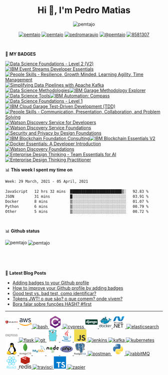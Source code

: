 <h1 align="center">Hi 👋, I'm Pedro Matias</h1>

<p align="center"> <img src="https://komarev.com/ghpvc/?username=pemtajo" alt="pemtajo" /> </p>

<p align="center">
<a href="https://dev.to/pemtajo" target="blank"><img align="center" src="https://cdn.jsdelivr.net/npm/simple-icons@3.0.1/icons/dev-dot-to.svg" alt="pemtajo" height="30" width="30" /></a>
<a href="https://twitter.com/pemtajo" target="blank"><img align="center" src="https://cdn.jsdelivr.net/npm/simple-icons@3.0.1/icons/twitter.svg" alt="pemtajo" height="30" width="30" /></a>
<a href="https://linkedin.com/in/pedromaraujo" target="blank"><img align="center" src="https://cdn.jsdelivr.net/npm/simple-icons@3.0.1/icons/linkedin.svg" alt="pedromaraujo" height="30" width="30" /></a>
<a href="https://medium.com/@pemtajo" target="blank"><img align="center" src="https://cdn.jsdelivr.net/npm/simple-icons@3.0.1/icons/medium.svg" alt="@pemtajo" height="30" width="30" /></a>
<a href="https://stackoverflow.com/users/8581307" target="blank"><img align="center" src="https://cdn.jsdelivr.net/npm/simple-icons@3.0.1/icons/stackoverflow.svg" alt="8581307" height="30" width="30" /></a>
</p>

<br />

📕 **MY BADGES**
<!--START_SECTION:badges-->
<p align="left"><a href="http://www.youracclaim.com/badges/432078f3-6d5e-42a9-9aab-e733ce080441" title="Data Science Foundations - Level 2 (V2)"><img src="https://images.credly.com/size/110x110/images/d7321425-c989-4bf9-846a-cd2a647d213b/Data_Sci_Foundations_Level_2_-_CC_-_2019.png" alt="Data Science Foundations - Level 2 (V2)"></img></a><a href="http://www.youracclaim.com/badges/70549002-de38-4287-970e-644e4ce4e327" title="IBM Event Streams Developer Essentials"><img src="https://images.credly.com/size/110x110/images/ebbbe37b-fefa-4c1f-b735-9af2becb90f4/IBM_Event_Streams_Developer_Essentials.png" alt="IBM Event Streams Developer Essentials"></img></a><a href="http://www.youracclaim.com/badges/abba4d96-375b-4090-9973-800ed7021332" title="People Skills - Resilience, Growth Minded, Learning Agility, Time Management"><img src="https://images.credly.com/size/110x110/images/229f3133-b44f-4d2d-8d24-ee79fe7278a9/People-Skills-Resiliency.png" alt="People Skills - Resilience, Growth Minded, Learning Agility, Time Management"></img></a><a href="http://www.youracclaim.com/badges/195b0247-e874-497a-8a66-8ef71d1c0720" title="Simplifying Data Pipelines with Apache Kafka"><img src="https://images.credly.com/size/110x110/images/8aeb3e74-27cd-47c2-a648-369bb3ba52f1/Simplifying_Data_Pipelines_with_Apache_Kafka.png" alt="Simplifying Data Pipelines with Apache Kafka"></img></a><a href="http://www.youracclaim.com/badges/a37f6971-9e35-4d04-81d8-8ecfa669af49" title="Data Science Methodologies"><img src="https://images.credly.com/size/110x110/images/dfd6eb51-4caa-4ffe-b107-85ece064370c/Data_Science_Methodologies.png" alt="Data Science Methodologies"></img></a><a href="http://www.youracclaim.com/badges/7dfc147e-9c3d-401f-91ef-59c05eec6b78" title="IBM Garage Methodology Explorer"><img src="https://images.credly.com/size/110x110/images/638d3298-73ef-4821-9686-8c65f75bb4e6/IBM_Garage_Methodology_Explorer.png" alt="IBM Garage Methodology Explorer"></img></a><a href="http://www.youracclaim.com/badges/8966cd23-1631-4b9f-8be4-d32afa05b0a5" title="Data Science Tools"><img src="https://images.credly.com/size/110x110/images/de9471ce-018c-4bf4-af49-5c9c1d488613/Data_Science_Tools.png" alt="Data Science Tools"></img></a><a href="http://www.youracclaim.com/badges/898269f5-5a66-4e3c-97aa-ea4ca6b211a6" title="IBM Automation: Compass"><img src="https://images.credly.com/size/110x110/images/553e31d1-ea8b-4914-a86a-0233d1978d37/ALC-Compass-Badge-600x600.png" alt="IBM Automation: Compass"></img></a><a href="http://www.youracclaim.com/badges/ab9bcce8-3daf-4878-8bc3-37b9658e366e" title="Data Science Foundations - Level 1"><img src="https://images.credly.com/size/110x110/images/5ca7b236-6105-4154-ba22-c8ae12ec1d8c/Data_Sci_Found_Level_1_-_CC_-_2019.png" alt="Data Science Foundations - Level 1"></img></a><a href="http://www.youracclaim.com/badges/d9c9d869-b2e3-4cd2-a77d-7d53197b821e" title="IBM Cloud Garage Test-Driven Development (TDD)"><img src="https://images.credly.com/size/110x110/images/71ea5682-2233-434c-a2c5-dd3f7fb8d5e9/Garage_Method_-_Test_driven_Development_V1_-__Final.png" alt="IBM Cloud Garage Test-Driven Development (TDD)"></img></a><a href="http://www.youracclaim.com/badges/e3408ee5-bb9a-4e84-a7c2-5d3aa83b16ef" title="People Skills - Communication, Presentation, Collaboration, and Problem Solving"><img src="https://images.credly.com/size/110x110/images/973b6bc2-5b3a-4ff2-b40e-1a46fe1b3a56/People-Skills-Communications.png" alt="People Skills - Communication, Presentation, Collaboration, and Problem Solving"></img></a><a href="http://www.youracclaim.com/badges/0506d841-cd61-4c0e-aad9-83714a9920a9" title="Watson Discovery Service for Developers"><img src="https://images.credly.com/size/110x110/images/01774ad1-fbff-4ddc-8b28-fd7953cb7ff6/Watson_Discovery_Service_-_Developers.png" alt="Watson Discovery Service for Developers"></img></a><a href="http://www.youracclaim.com/badges/06796b84-6cb6-40ea-9853-b4b8843e65da" title="Watson Discovery Service Foundations"><img src="https://images.credly.com/size/110x110/images/edeaee50-64ff-42f0-a872-f4e2119ed463/Watson_Discovery_Service_-_Foundations.png" alt="Watson Discovery Service Foundations"></img></a><a href="http://www.youracclaim.com/badges/e4d08b6b-ee34-4fc9-9a1b-87c43a887233" title="Security and Privacy by Design Foundations"><img src="https://images.credly.com/size/110x110/images/c1ca6570-bdc6-40e9-8992-722050788418/Security-_-Privacy-by-Design-Foundational.png" alt="Security and Privacy by Design Foundations"></img></a><a href="http://www.youracclaim.com/badges/42efe367-3744-438a-8c03-59622c69c893" title="IBM Blockchain Foundation Consulting"><img src="https://images.credly.com/size/110x110/images/0b831161-bca5-4118-97c5-df106a5f6515/IBM-Blockchain-Foundation-Consulting.png" alt="IBM Blockchain Foundation Consulting"></img></a><a href="http://www.youracclaim.com/badges/47065bcc-63f9-4b1f-b403-48bcdbc78f54" title="IBM Blockchain Essentials V2"><img src="https://images.credly.com/size/110x110/images/2f9eee24-6834-4595-b2b6-e8e585190a0d/IBM-Blockchain-Essentials-V2.png" alt="IBM Blockchain Essentials V2"></img></a><a href="http://www.youracclaim.com/badges/24bcb006-58f8-494c-85e3-dfee10ea7b57" title="Docker Essentials: A Developer Introduction"><img src="https://images.credly.com/size/110x110/images/08216781-93cb-4ba1-8110-8eb3401fa8ce/Docker_Essentials_-_ISDN.png" alt="Docker Essentials: A Developer Introduction"></img></a><a href="http://www.youracclaim.com/badges/b4f04f7d-a5dd-45bd-bfd1-1a0d29801bf8" title="Watson Discovery Foundations"><img src="https://images.credly.com/size/110x110/images/8c805fb7-b7e1-4b45-b933-7ee09385ea03/Watson_Academy_-_Discovery__-_Foundations.png" alt="Watson Discovery Foundations"></img></a><a href="http://www.youracclaim.com/badges/5e280a76-446b-431a-80f0-7d2dc448a407" title="Enterprise Design Thinking - Team Essentials for AI"><img src="https://images.credly.com/size/110x110/images/09f644d1-eed2-4279-bc49-1e26cddc9d3d/Team_Essentials.png" alt="Enterprise Design Thinking - Team Essentials for AI"></img></a><a href="http://www.youracclaim.com/badges/6267a487-d693-44e6-acb2-d9e17df66e14" title="Enterprise Design Thinking Practitioner"><img src="https://images.credly.com/size/110x110/images/bc08972c-3c7d-4b99-82a0-c94bcca36674/Badges_v8-07_Practitioner.png" alt="Enterprise Design Thinking Practitioner"></img></a></p>
<!--END_SECTION:badges-->

📊 **This week I spent my time on**
<!--START_SECTION:waka-->
```text
Week: 29 March, 2021 - 05 April, 2021

JavaScript   12 hrs 32 mins  ███████████████████████▒░   92.83 % 
JSON         31 mins         █░░░░░░░░░░░░░░░░░░░░░░░░   03.91 % 
Docker       8 mins          ▒░░░░░░░░░░░░░░░░░░░░░░░░   01.07 % 
Python       6 mins          ▒░░░░░░░░░░░░░░░░░░░░░░░░   00.79 % 
Other        5 mins          ▒░░░░░░░░░░░░░░░░░░░░░░░░   00.72 % 
```
<!--END_SECTION:waka-->

<br />

📊 **Github status**

<p><img align="left" src="https://github-readme-stats.vercel.app/api/top-langs/?username=pemtajo&hide=html&theme=dark" alt="pemtajo" /></p>

<p>&nbsp;<img align="center" src="https://github-readme-stats.vercel.app/api?username=pemtajo&show_icons=true&theme=dark" alt="pemtajo" /></p>

<br />
<br />
<br />


📕 **Latest Blog Posts**
<!-- BLOG-POST-LIST:START -->
- [Adding badges to your Github profile](https://dev.to/pemtajo/how-to-improve-your-github-profile-by-adding-badges-gib)
- [How to improve your Github profile by adding badges](https://pemtajo.medium.com/how-to-improve-your-github-profile-by-adding-badges-2c10363f4f9a?source=rss-bb908bda42e------2)
- [Good test vs. bad test, como identificar?](https://medium.com/devorando/good-test-bad-test-como-identificar-ffd1d43ca034?source=rss-bb908bda42e------2)
- [Tokens JWT! o que são? o que comem? onde vivem?](https://medium.com/devorando/tokens-jwt-o-que-s%C3%A3o-o-que-comem-onde-vivem-f4e85ad37876?source=rss-bb908bda42e------2)
- [Bora falar sobre funções HASH? #first](https://medium.com/devorando/first-bora-falar-sobre-funcoes-hash-a0df1afdfe24?source=rss-bb908bda42e------2)
<!-- BLOG-POST-LIST:END -->

-----------

<p align="left"> <a href="https://angular.io" target="_blank"> <img src="https://raw.githubusercontent.com/devicons/devicon/master/icons/angularjs/angularjs-original-wordmark.svg" alt="angularjs" width="40" height="40"/> </a> <a href="https://aws.amazon.com" target="_blank"> <img src="https://raw.githubusercontent.com/devicons/devicon/master/icons/amazonwebservices/amazonwebservices-original-wordmark.svg" alt="aws" width="40" height="40"/> </a> <a href="https://www.gnu.org/software/bash/" target="_blank"> <img src="https://www.vectorlogo.zone/logos/gnu_bash/gnu_bash-icon.svg" alt="bash" width="40" height="40"/> </a> <a href="https://www.w3schools.com/cs/" target="_blank"> <img src="https://raw.githubusercontent.com/devicons/devicon/master/icons/csharp/csharp-original.svg" alt="csharp" width="40" height="40"/> </a> <a href="https://www.cypress.io" target="_blank"> <img src="https://raw.githubusercontent.com/simple-icons/simple-icons/6e46ec1fc23b60c8fd0d2f2ff46db82e16dbd75f/icons/cypress.svg" alt="cypress" width="40" height="40"/> </a> <a href="https://www.djangoproject.com/" target="_blank"> <img src="https://raw.githubusercontent.com/devicons/devicon/master/icons/django/django-original.svg" alt="django" width="40" height="40"/> </a> <a href="https://www.docker.com/" target="_blank"> <img src="https://raw.githubusercontent.com/devicons/devicon/master/icons/docker/docker-original-wordmark.svg" alt="docker" width="40" height="40"/> </a> <a href="https://dotnet.microsoft.com/" target="_blank"> <img src="https://raw.githubusercontent.com/devicons/devicon/master/icons/dot-net/dot-net-original-wordmark.svg" alt="dotnet" width="40" height="40"/> </a> <a href="https://www.elastic.co" target="_blank"> <img src="https://www.vectorlogo.zone/logos/elastic/elastic-icon.svg" alt="elasticsearch" width="40" height="40"/> </a> <a href="https://expressjs.com" target="_blank"> <img src="https://raw.githubusercontent.com/devicons/devicon/master/icons/express/express-original-wordmark.svg" alt="express" width="40" height="40"/> </a> <a href="https://flask.palletsprojects.com/" target="_blank"> <img src="https://www.vectorlogo.zone/logos/pocoo_flask/pocoo_flask-icon.svg" alt="flask" width="40" height="40"/> </a> <a href="https://git-scm.com/" target="_blank"> <img src="https://www.vectorlogo.zone/logos/git-scm/git-scm-icon.svg" alt="git" width="40" height="40"/> </a> <a href="https://golang.org" target="_blank"> <img src="https://raw.githubusercontent.com/devicons/devicon/master/icons/go/go-original.svg" alt="go" width="40" height="40"/> </a> <a href="https://www.java.com" target="_blank"> <img src="https://raw.githubusercontent.com/devicons/devicon/master/icons/java/java-original.svg" alt="java" width="40" height="40"/> </a> <a href="https://developer.mozilla.org/en-US/docs/Web/JavaScript" target="_blank"> <img src="https://raw.githubusercontent.com/devicons/devicon/master/icons/javascript/javascript-original.svg" alt="javascript" width="40" height="40"/> </a> <a href="https://www.jenkins.io" target="_blank"> <img src="https://www.vectorlogo.zone/logos/jenkins/jenkins-icon.svg" alt="jenkins" width="40" height="40"/> </a> <a href="https://kafka.apache.org/" target="_blank"> <img src="https://www.vectorlogo.zone/logos/apache_kafka/apache_kafka-icon.svg" alt="kafka" width="40" height="40"/> </a> <a href="https://kubernetes.io" target="_blank"> <img src="https://www.vectorlogo.zone/logos/kubernetes/kubernetes-icon.svg" alt="kubernetes" width="40" height="40"/> </a> <a href="https://www.linux.org/" target="_blank"> <img src="https://raw.githubusercontent.com/devicons/devicon/master/icons/linux/linux-original.svg" alt="linux" width="40" height="40"/> </a> <a href="https://www.mongodb.com/" target="_blank"> <img src="https://raw.githubusercontent.com/devicons/devicon/master/icons/mongodb/mongodb-original-wordmark.svg" alt="mongodb" width="40" height="40"/> </a> <a href="https://www.mysql.com/" target="_blank"> <img src="https://raw.githubusercontent.com/devicons/devicon/master/icons/mysql/mysql-original-wordmark.svg" alt="mysql" width="40" height="40"/> </a> <a href="https://nodejs.org" target="_blank"> <img src="https://raw.githubusercontent.com/devicons/devicon/master/icons/nodejs/nodejs-original-wordmark.svg" alt="nodejs" width="40" height="40"/> </a> <a href="https://www.php.net" target="_blank"> <img src="https://raw.githubusercontent.com/devicons/devicon/master/icons/php/php-original.svg" alt="php" width="40" height="40"/> </a> <a href="https://www.postgresql.org" target="_blank"> <img src="https://raw.githubusercontent.com/devicons/devicon/master/icons/postgresql/postgresql-original-wordmark.svg" alt="postgresql" width="40" height="40"/> </a> <a href="https://postman.com" target="_blank"> <img src="https://www.vectorlogo.zone/logos/getpostman/getpostman-icon.svg" alt="postman" width="40" height="40"/> </a> <a href="https://www.python.org" target="_blank"> <img src="https://raw.githubusercontent.com/devicons/devicon/master/icons/python/python-original.svg" alt="python" width="40" height="40"/> </a> <a href="https://www.rabbitmq.com" target="_blank"> <img src="https://www.vectorlogo.zone/logos/rabbitmq/rabbitmq-icon.svg" alt="rabbitMQ" width="40" height="40"/> </a> <a href="https://reactjs.org/" target="_blank"> <img src="https://raw.githubusercontent.com/devicons/devicon/master/icons/react/react-original-wordmark.svg" alt="react" width="40" height="40"/> </a> <a href="https://redis.io" target="_blank"> <img src="https://raw.githubusercontent.com/devicons/devicon/master/icons/redis/redis-original-wordmark.svg" alt="redis" width="40" height="40"/> </a> <a href="https://travis-ci.org" target="_blank"> <img src="https://www.vectorlogo.zone/logos/travis-ci/travis-ci-icon.svg" alt="travisci" width="40" height="40"/> </a> <a href="https://www.typescriptlang.org/" target="_blank"> <img src="https://raw.githubusercontent.com/devicons/devicon/master/icons/typescript/typescript-original.svg" alt="typescript" width="40" height="40"/> </a> <a href="https://zapier.com" target="_blank"> <img src="https://www.vectorlogo.zone/logos/zapier/zapier-icon.svg" alt="zapier" width="40" height="40"/> </a> </p>
